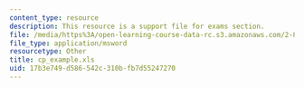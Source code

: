 ```yaml
---
content_type: resource
description: This resource is a support file for exams section.
file: /media/https%3A/open-learning-course-data-rc.s3.amazonaws.com/2-830j-control-of-manufacturing-processes-sma-6303-spring-2008/17b3e749d586542c310bfb7d55247270_cp_example.xls
file_type: application/msword
resourcetype: Other
title: cp_example.xls
uid: 17b3e749-d586-542c-310b-fb7d55247270
---
```


